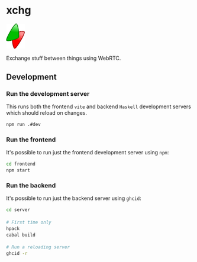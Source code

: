 # xchg

<img src="./frontend/favicon.svg" width="50px" />

Exchange stuff between things using WebRTC.

## Development

### Run the development server

This runs both the frontend `vite` and backend `Haskell` development servers
which should reload on changes.

``` sh
npm run .#dev
```

### Run the frontend

It's possible to run just the frontend development server using `npm`:

``` sh
cd frontend
npm start
```

### Run the backend

It's possible to run just the backend server using `ghcid`:

``` sh
cd server

# First time only
hpack
cabal build

# Run a reloading server
ghcid -r
```

